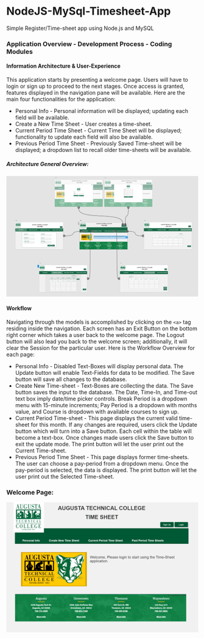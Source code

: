 # NodeJS-MySql-Timesheet-App
Simple Register/Time-sheet app using Node.js and MySQL


### Application Overview - Development Process - Coding Modules
 
#### Information Architecture & User-Experience
This application starts by presenting a welcome page. Users will have to login or sign up to proceed to the next stages. Once access is granted,  features displayed in the navigation pane will be available. 
Here are the main four functionalities for the application:
- Personal Info - Personal information will be displayed; updating each field will be available.
- Create a New Time Sheet - User creates a time-sheet.
- Current Period Time Sheet - Current Time Sheet will be displayed; functionality to update each field will also be available.
- Previous Period Time Sheet - Previously Saved Time-sheet will be displayed; a dropdown list to recall older time-sheets will be available.

##### Architecture General Overview:
![General Overview](/Images/screenArch1.png)

#### Workflow 
Navigating through the models is accomplished by clicking on the ```<a>``` tag residing inside the navigation. Each screen has an Exit Button on the bottom right corner which takes a user back to the welcome page. The Logout button will also lead you back to the welcome screen; additionally, it will clear the Session for the particular user.
Here is the Workflow Overview for each page:
- Personal Info - Disabled Text-Boxes will display personal data. The Update button will enable Text-Fields for data to be modified. The Save button will save all changes to the database.
- Create New Time-sheet - Text-Boxes are collecting the data. The Save button saves the input to the database. The Date, Time-In, and Time-out text box imply date/time picker controls. Break Period is a dropdown menu with 15-minute increments; Pay Period is a dropdown with months value, and Course is dropdown with available courses to sign up.
- Current Period Time-sheet - This page displays the current valid time-sheet for this month. If any changes are required, users click the Update button which will turn into a Save button. Each cell within the table will become a text-box. Once changes made users click the Save button to exit the update mode. The print button will let the user print out the Current Time-sheet.
- Previous Period Time Sheet - This page displays former time-sheets. The user can choose a pay-period from a dropdown menu. Once the pay-period is selected, the data is displayed. The print button will let the user print out the Selected Time-sheet.


### Welcome Page:
![Welcome Page](/Images/screen1.png)

